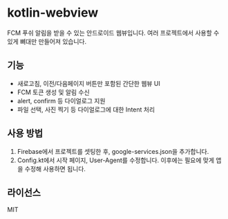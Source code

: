 # kotlin-webview
FCM 푸쉬 알림을 받을 수 있는 안드로이드 웹뷰입니다. 여러 프로젝트에서 사용할 수 있게 뼈대만 만들어져 있습니다.

## 기능
- 새로고침, 이전/다음페이지 버튼만 포함된 간단한 웹뷰 UI
- FCM 토큰 생성 및 알림 수신
- alert, confirm 등 다이얼로그 지원
- 파일 선택, 사진 찍기 등 다이얼로그에 대한 Intent 처리

## 사용 방법
1. Firebase에서 프로젝트를 셋팅한 후, google-services.json을 추가합니다.
2. Config.kt에서 시작 페이지, User-Agent를 수정합니다.
이후에는 필요에 맞게 앱을 수정해 사용하면 됩니다.

## 라이선스
MIT